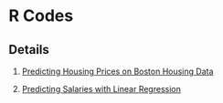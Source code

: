 # R Codes
## Details 
1. [Predicting Housing Prices on Boston Housing Data](./Housing)

2. [Predicting Salaries with Linear Regression](./Salary)